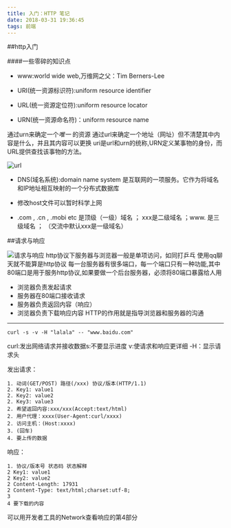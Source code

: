 ```yaml
---
title: 入门：HTTP 笔记
date: 2018-03-31 19:36:45
tags: 前端
---
```


##http入门

####一些零碎的知识点
- www:world wide web,万维网之父：Tim Berners-Lee

- URI(统一资源标识符):uniform resource identifier

- URL(统一资源定位符):uniform resource locator

- URN(统一资源命名符)：uniform resource name

通过urn来确定一个<em>唯一</em> 的资源
通过url来确定一个地址（网址）但不清楚其中内容是什么，并且其内容可以更换
uri是url和urn的统称,URN定义某事物的身份，而URL提供查找该事物的方法。

![url](https://i.loli.net/2018/03/31/5abf6f72acaa0.jpg)
<!--more-->

- DNS(域名系统):domain name system
是互联网的一项服务。它作为将域名和IP地址相互映射的一个分布式数据库

- 修改host文件可以暂时科学上网
- .com , .cn , .mobi etc 是顶级（一级）域名 ； xxx是二级域名 ；www.   是三级域名 ； （交流中默认xxx是一级域名）

##请求与响应

![请求与响应](https://i.loli.net/2018/03/31/5abf72dfc38cb.jpg)
http协议下服务器与浏览器一般是单项访问，如同打乒乓
使用qq聊天就不能算是http协议
每一台服务器有很多端口，每一个端口只有一种功能,其中80端口是用于服务http协议,如果要做一个后台服务器，必须将80端口暴露给人用
- 浏览器负责发起请求
- 服务器在80端口接收请求
- 服务器负责返回内容（响应）
- 浏览器负责下载响应内容
HTTP的作用就是指导浏览器和服务器的沟通
<hr>
    
    curl -s -v -H "lalala" -- "www.baidu.com"
curl:发出网络请求并接收数据s:不要显示进度 v:使请求和响应更详细 -H：显示请求头

发出请求：

    1. 动词(GET/POST) 路径(/xxx) 协议/版本(HTTP/1.1)
    2. Key1: value1
    2. Key2: value2
    2. Key3: value3
    2. 希望返回内容:xxx/xxx(Accept:text/html)
    2. 用户代理：xxxx(User-Agent:curl/xxxx)
    2. 访问主机：(Host:xxxx)
    3. (回车)
    4. 要上传的数据

响应：

    1. 协议/版本号 状态码 状态解释
    2 Key1: value1
    2 Key2: value2
    2 Content-Length: 17931
    2 Content-Type: text/html;charset:utf-8;
    3
    4 要下载的内容

可以用开发者工具的Network查看响应的第4部分